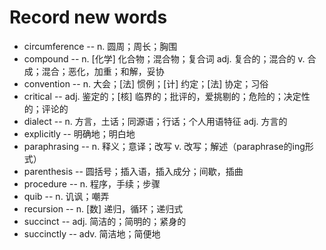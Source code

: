 # Record new words


* circumference -- n. 圆周；周长；胸围
* compound -- n. [化学] 化合物；混合物；复合词 adj. 复合的；混合的 v. 合成；混合；恶化，加重；和解，妥协
* convention -- n. 大会；[法] 惯例；[计] 约定；[法] 协定；习俗
* critical -- adj. 鉴定的；[核] 临界的；批评的，爱挑剔的；危险的；决定性的；评论的
* dialect -- n. 方言，土话；同源语；行话；个人用语特征 adj. 方言的
* explicitly -- 明确地；明白地
* paraphrasing -- n. 释义；意译；改写 v. 改写；解述（paraphrase的ing形式）
* parenthesis -- 圆括号；插入语，插入成分；间歇，插曲
* procedure -- n. 程序，手续；步骤
* quib -- n. 讥讽；嘲弄
* recursion -- n. [数] 递归，循环；递归式
* succinct -- adj. 简洁的；简明的；紧身的
* succinctly -- adv. 简洁地；简便地